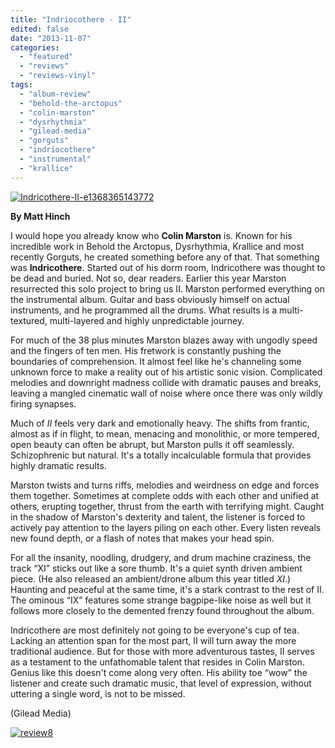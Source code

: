```yaml
---
title: "Indriocothere - II"
edited: false
date: "2013-11-07"
categories:
  - "featured"
  - "reviews"
  - "reviews-vinyl"
tags:
  - "album-review"
  - "behold-the-arctopus"
  - "colin-marston"
  - "dysrhythmia"
  - "gilead-media"
  - "gorguts"
  - "indriocothere"
  - "instrumental"
  - "krallice"
---
```


[![Indricothere-II-e1368365143772](http://www.hellbound.ca/wp-content/uploads/2013/11/Indricothere-II-e1368365143772.jpg)](http://www.hellbound.ca/wp-content/uploads/2013/11/Indricothere-II-e1368365143772.jpg)

**By Matt Hinch**

I would hope you already know who **Colin Marston** is. Known for his incredible work in Behold the Arctopus, Dysrhythmia, Krallice and most recently Gorguts, he created something before any of that. That something was **Indricothere**. Started out of his dorm room, Indricothere was thought to be dead and buried. Not so, dear readers. Earlier this year Marston resurrected this solo project to bring us II. Marston performed everything on the instrumental album. Guitar and bass obviously himself on actual instruments, and he programmed all the drums. What results is a multi-textured, multi-layered and highly unpredictable journey.

For much of the 38 plus minutes Marston blazes away with ungodly speed and the fingers of ten men. His fretwork is constantly pushing the boundaries of comprehension. It almost feel like he's channeling some unknown force to make a reality out of his artistic sonic vision. Complicated melodies and downright madness collide with dramatic pauses and breaks, leaving a mangled cinematic wall of noise where once there was only wildly firing synapses.

Much of _II_ feels very dark and emotionally heavy. The shifts from frantic, almost as if in flight, to mean, menacing and monolithic, or more tempered, open beauty can often be abrupt, but Marston pulls it off seamlessly. Schizophrenic but natural. It's a totally incalculable formula that provides highly dramatic results.

Marston twists and turns riffs, melodies and weirdness on edge and forces them together. Sometimes at complete odds with each other and unified at others, erupting together, thrust from the earth with terrifying might. Caught in the shadow of Marston's dexterity and talent, the listener is forced to actively pay attention to the layers piling on each other. Every listen reveals new found depth, or a flash of notes that makes your head spin.

For all the insanity, noodling, drudgery, and drum machine craziness, the track “XI” sticks out like a sore thumb. It's a quiet synth driven ambient piece. (He also released an ambient/drone album this year titled _XI_.) Haunting and peaceful at the same time, it's a stark contrast to the rest of II. The ominous “IX” features some strange bagpipe-like noise as well but it follows more closely to the demented frenzy found throughout the album.

Indricothere are most definitely not going to be everyone's cup of tea. Lacking an attention span for the most part, II will turn away the more traditional audience. But for those with more adventurous tastes, II serves as a testament to the unfathomable talent that resides in Colin Marston. Genius like this doesn't come along very often. His ability toe “wow” the listener and create such dramatic music, that level of expression, without uttering a single word, is not to be missed.

(Gilead Media)

[![review8](http://www.hellbound.ca/wp-content/uploads/2009/07/review8.png)](http://www.hellbound.ca/wp-content/uploads/2009/07/review8.png)

